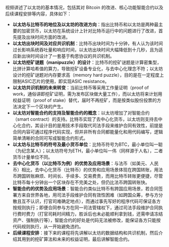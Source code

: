 视频讲述了以太坊的基本情况，包括其对 Bitcoin 的改进、核心功能智能合约以及后续课程安排等内容，具体如下：
- **以太坊与比特币的地位及以太坊的改进方向**：指出比特币和以太坊是两种最主要的加密货币，以太坊在系统设计上针对比特币运行中的问题进行了改进，首先提及出块时间方面的改进。
- **以太坊出块时间及对应共识机制**：比特币出块时间为十分钟，有人认为该时间过长影响系统吞吐量和响应时间，以太坊出块时间大幅降低到十几秒，且为适应新出块时间设计了一套基于构思协议的共识机制。
- **以太坊挖矿谜题（manipuzzle）的设计**：比特币的挖矿谜题是计算密集型，比拼计算哈希值的算力，导致挖矿设备专业化，与去中心化理念不符；以太坊设计的挖矿谜题对内存要求高（memory hard puzzle），目的是在一定程度上限制ASIC芯片的使用，即实现ASIC resistance。
- **以太坊共识机制的未来转变**：当前比特币等采用工作量证明（proof of work，通俗讲即挖矿证明，需为发布区块做大量工作），而以太坊将来计划用权益证明（proof of stake）替代，届时不再挖矿，而是按类似股份投票的方法决定下一个区块的产生。
- **以太坊对智能合约的支持及智能合约的概念**：以太坊增加了对智能合约（smart contract）的支持。比特币实现了去中心化货币，以太坊则支持去中心化合约，其设计目的是用技术手段取代司法手段来维护合同有效性，前提是合同内容可通过程序代码实现，但并非所有合同都能量化和用代码编写，逻辑简单清晰的合同可写成智能合约形式。
- **以太坊与比特币的符号及最小货币单位**：比特币符号为BTC，最小单位叫一聪（为纪念某人）；以太坊符号为ETH，最小单位叫一伟（同样源于人名），二者货币计量单位不同。
- **去中心化货币（以比特币为例）的优势及应用场景**：与法币（如美元、人民币）相比，去中心化货币（比特币）的优势和应用场景体现在跨国转账，用法币跨国转账麻烦、时间长、手续多、交易费贵，而用比特币转账更便捷，尽管比特币每十分钟出一个区块存在不完美之处，但仍比法币跨国转账快。
- **智能合约的优势及应用场景**：智能合约类似比特币有跨国应用场景，若合同签署方来自世界各地，用司法手段维护合同有效性困难（如跨国众筹，参与方分散且互不认识，打官司难确定地点），而通过事先写好的程序代码可保证各方按规则执行；即便合同参与方在同一司法管辖权下，通过司法手段维护合同执行费时费力（打官司耗时间精力，胜诉后也未必能顺利拿到钱，还需申请冻结资产、强制执行等），智能合约的好处是代码无法被修改，能保证各方只能按代码规则执行，从一开始避免违约。
- **后续课程安排**：接下来的课程将先讲解以太坊的数据结构和共识机制，然后介绍其用到的挖矿算法和未来的权益证明，最后讲解智能合约。